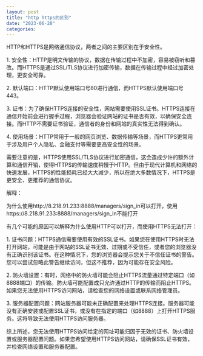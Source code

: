 ```yaml
---
layout: post
title: "http https的区别"
date: "2023-06-28"
categories: 
---
```

<p>HTTP和HTTPS是网络通信协议，两者之间的主要区别在于安全性。</p>

<p>1. 安全性：HTTP是明文传输的协议，数据在传输过程中不加密，容易被窃听和篡改。而HTTPS是通过SSL/TLS协议进行加密传输，数据在传输过程中经过加密处理，更安全可靠。</p>

<p>2. 默认端口：HTTP默认使用端口号80进行通信，而HTTPS默认使用端口号443。</p>

<p>3. 证书：为了确保HTTPS连接的安全性，网站需要使用SSL证书。HTTPS连接在通信开始前会进行握手过程，浏览器会验证网站的证书是否有效，以确保安全连接。而HTTP不需要证书验证，通信者的身份和网站的真实性无法得到确认。</p>

<p>4. 使用场景：HTTP常用于一般的网页浏览、数据传输等场景，而HTTPS更常用于涉及用户个人隐私、金融支付等需要更高安全性的场景。</p>

<p>需要注意的是，HTTPS使用SSL/TLS协议进行加密通信，这会造成少许的额外计算和通信开销，使得HTTPS的传输速度稍慢于HTTP。但由于现代计算机和网络的快速发展，HTTPS的性能损耗已经大大减少，所以在绝大多数情况下，HTTPS是更安全、更推荐的通信协议。</p>

<p>解释：</p>

<p>为什么使用http://8.218.91.233:8888/managers/sign_in可以打开，使用https://8.218.91.233:8888/managers/sign_in不能打开</p>

<p>有几个可能的原因可以解释为什么使用HTTP可以打开，而使用HTTPS无法打开：</p>

<p>1. 证书问题：HTTPS通信需要使用有效的SSL证书。如果您在使用HTTPS时无法打开网站，可能是由于网站的SSL证书无效、过期或不受信任，或者您的浏览器没有正确识别该证书。在这种情况下，您的浏览器会提示您关于不信任证书的警告。您可以尝试忽略此警告继续访问，但这不推荐，因为可能存在安全风险。</p>

<p>2. 防火墙设置：有时，网络中的防火墙可能会阻止HTTPS流量通过特定端口（如8888端口）的传输。防火墙可能配置成只允许通过HTTP的传输而阻止HTTPS。如果您无法使用HTTPS访问网站，请检查您的网络设置或联系网络管理员。</p>

<p>3. 服务器配置问题：网站服务器可能未正确配置来处理HTTPS连接。服务器可能没有正确安装或配置SSL证书，或没有在指定的端口（如8888）上打开HTTPS服务。这将导致无法使用HTTPS访问服务器。</p>

<p>综上所述，您无法使用HTTPS访问给定的网址可能归因于无效的证书、防火墙设置或服务器配置问题。如果您希望使用HTTPS访问网站，请确保SSL证书有效，并检查网络设置和服务器配置。</p>


